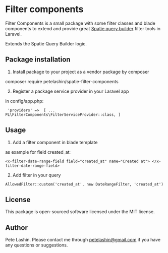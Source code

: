 # Filter components

Filter Components is a small package with some filter classes and blade components to extend and provide great [ Spatie query builder](https://github.com/spatie/laravel-query-builder) filter tools in Laravel.

Extends the Spatie Query Builder logic.

## Package installation

1. Install package to your project as a vendor package by composer

composer require petelashin/spatie-filter-components

2. Register a package service provider in your Laravel app

in config/app.php: 

`
'providers' => 
[
   ...
   PL\FilterComponents\FilterServiceProvider::class,
]`

## Usage

1. Add a filter component in blade template 

as example for field created_at: 

`<x-filter-date-range-field field="created_at" name="Created at">
</x-filter-date-range-field>`

2. Add filter in your query 

`AllowedFilter::custom('created_at', new DateRangeFilter, 'created_at')
`

## License

This package is open-sourced software licensed under the MIT license.

## Author

Pete Lashin.
Please contact me through petelashin@gmail.com if you have any questions or suggestions. 
